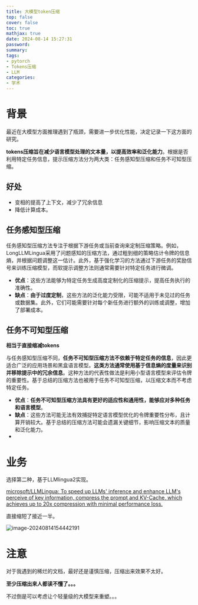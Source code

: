 ```yaml
---
title: 大模型token压缩
top: false
cover: false
toc: true
mathjax: true
date: 2024-08-14 15:27:31
password:
summary:
tags:
- pytorch
- Tokens压缩
- LLM
categories:
- 学术
---
```


# 背景

最近在大模型方面推理遇到了瓶颈，需要进一步优化性能，决定记录一下这方面的研究。

**tokens压缩旨在减少语言模型处理的文本量，以提高效率和泛化能力**。根据是否利用特定任务信息，提示压缩方法分为两大类：任务感知型压缩和任务不可知型压缩。

## 好处

- 变相的提高了上下文，减少了冗余信息
- 降低计算成本。

## 任务感知型压缩

任务感知型压缩方法专注于根据下游任务或当前查询来定制压缩策略。例如，LongLLMLingua采用了问题感知的压缩方法，通过粗到细的策略估计令牌的信息熵，并根据问题调整这一估计。此外，基于强化学习的方法通过下游任务的奖励信号来训练压缩模型，而软提示调整方法则通常需要针对特定任务进行微调。

- **优点**：这些方法能够为特定任务生成高度定制化的压缩提示，提高任务执行的准确性。
- **缺点**：**由于过度定制**，这些方法的泛化能力受限，可能不适用于未见过的任务或数据集。此外，它们可能需要针对每个新任务进行额外的训练或调整，增加了部署成本。

## 任务不可知型压缩

**相当于直接缩减tokens**

与任务感知型压缩不同，**任务不可知型压缩方法不依赖于特定任务的信息**，因此更适合广泛的应用场景和黑盒语言模型。**这类方法通常使用基于信息熵的度量来识别并移除提示中的冗余信息**。这种方法的代表性做法是利用小型语言模型来评估令牌的重要性。基于总结的压缩方法也被用于任务不可知型压缩，以压缩文本而不考虑特定任务。

- **优点**：**任务不可知型压缩方法具有更好的适应性和通用性，能够应对多种任务和语言模型**。
- **缺点**：这些方法可能无法有效捕捉特定语言模型优化的令牌重要性分布，且计算开销较大。基于总结的压缩方法可能会遗漏关键细节，影响压缩文本的质量和泛化能力。
- 



# 业务

选择第二种，基于LLMlingua2实现。

[microsoft/LLMLingua: To speed up LLMs' inference and enhance LLM's perceive of key information, compress the prompt and KV-Cache, which achieves up to 20x compression with minimal performance loss.](https://github.com/microsoft/LLMLingua)

直接缩短了接近一半。

![image-20240814154442191](https://cdn.jsdelivr.net/gh/kengerlwl/kengerlwl.github.io/image/8aa8605ff9d42c05e3d8fab4d9dbe35e/55c00a0e7b68357f6a89418eaaeeec1a.png)





# 注意

对于我遇到的稀烂的文档，最好还是谨慎压缩，压缩出来效果不太好。

**至少压缩出来人都读不懂了。。。**





不过倒是可以考虑让个轻量级的大模型来重塑。。。
